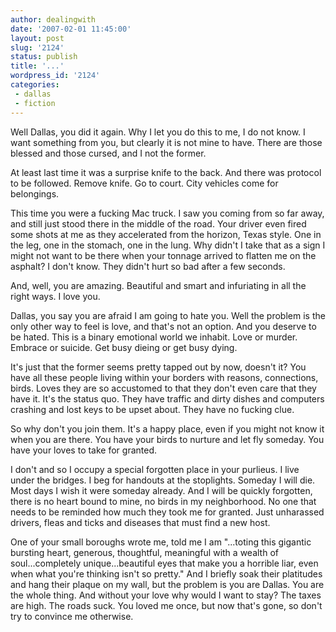 ```yaml
---
author: dealingwith
date: '2007-02-01 11:45:00'
layout: post
slug: '2124'
status: publish
title: '...'
wordpress_id: '2124'
categories:
 - dallas
 - fiction
---
```


Well Dallas, you did it again. Why I let you do this to me, I do not know. I
want something from you, but clearly it is not mine to have. There are those
blessed and those cursed, and I not the former.

At least last time it was a surprise knife to the back. And there was protocol
to be followed. Remove knife. Go to court. City vehicles come for belongings.

This time you were a fucking Mac truck. I saw you coming from so far away, and
still just stood there in the middle of the road. Your driver even fired some
shots at me as they accelerated from the horizon, Texas style. One in the leg,
one in the stomach, one in the lung. Why didn't I take that as a sign I might
not want to be there when your tonnage arrived to flatten me on the asphalt? I
don't know. They didn't hurt so bad after a few seconds.

And, well, you are amazing. Beautiful and smart and infuriating in all the
right ways. I love you.

Dallas, you say you are afraid I am going to hate you. Well the problem is the
only other way to feel is love, and that's not an option. And you deserve to
be hated. This is a binary emotional world we inhabit. Love or murder. Embrace
or suicide. Get busy dieing or get busy dying.

It's just that the former seems pretty tapped out by now, doesn't it? You have
all these people living within your borders with reasons, connections, birds.
Loves they are so accustomed to that they don't even care that they have it.
It's the status quo. They have traffic and dirty dishes and computers crashing
and lost keys to be upset about. They have no fucking clue.

So why don't you join them. It's a happy place, even if you might not know it
when you are there. You have your birds to nurture and let fly someday. You
have your loves to take for granted.

I don't and so I occupy a special forgotten place in your purlieus. I live
under the bridges. I beg for handouts at the stoplights. Someday I will die.
Most days I wish it were someday already. And I will be quickly forgotten,
there is no heart bound to mine, no birds in my neighborhood. No one that
needs to be reminded how much they took me for granted. Just unharassed
drivers, fleas and ticks and diseases that must find a new host.

One of your small boroughs wrote me, told me I am "...toting this gigantic
bursting heart, generous, thoughtful, meaningful with a wealth of
soul...completely unique...beautiful eyes that make you a horrible liar, even
when what you're thinking isn't so pretty." And I briefly soak their
platitudes and hang their plaque on my wall, but the problem is you are
Dallas. You are the whole thing. And without your love why would I want to
stay? The taxes are high. The roads suck. You loved me once, but now that's
gone, so don't try to convince me otherwise.

